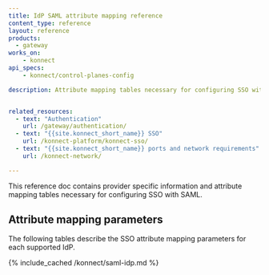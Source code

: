 ```yaml
---
title: IdP SAML attribute mapping reference
content_type: reference
layout: reference
products:
  - gateway
works_on:
    - konnect
api_specs:
    - konnect/control-planes-config

description: Attribute mapping tables necessary for configuring SSO with SAML


related_resources:
  - text: "Authentication"
    url: /gateway/authentication/
  - text: "{{site.konnect_short_name}} SSO"
    url: /konnect-platform/konnect-sso/
  - text: "{{site.konnect_short_name}} ports and network requirements"
    url: /konnect-network/

---
```

This reference doc contains provider specific information and attribute mapping tables necessary for configuring SSO with SAML.


## Attribute mapping parameters

The following tables describe the SSO attribute mapping parameters for each supported IdP.

{% include_cached /konnect/saml-idp.md %}